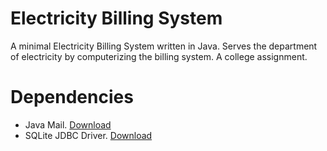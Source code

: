 # Electricity Billing System

A minimal Electricity Billing System written in Java. Serves the department of electricity by computerizing the billing system. A college assignment.

# Dependencies
- Java Mail. [Download](https://github.com/0xOrigin/ElectricityBillingSystem-OldVersion/blob/master/lib/javax.mail-1.6.2.jar)
- SQLite JDBC Driver. [Download](https://github.com/0xOrigin/ElectricityBillingSystem-OldVersion/blob/master/lib/sqlite-jdbc-3.31.1.jar)
